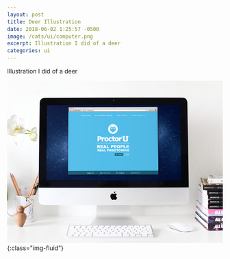 ```yaml
---
layout: post
title: Deer Illustration
date: 2018-06-02 1:25:57 -0500
image: /cats/ui/computer.png
excerpt: Illustration I did of a deer
categories: ui
---
```


Illustration I did of a deer

![image-title-here](/assets/img/cats/ui/computer.png){:class="img-fluid"}

